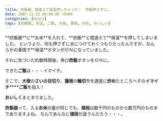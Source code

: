 ```yaml
---
title: 炊飯器、間違えて保温押しちゃった！　炊飯押さずに…
date: 2007-11-23 00:00:00 +0900
categories: [diary]
tags: [炊飯器, 保温, ご飯, 大根, 蓮根, 炒め, おいしい]
---
```


<p>**炊飯器**に**お米**を入れて、**炊飯**と間違えて**保温**を押してしまいました。
というより、何も押さずに水につけておくつもりだったんですが、なんらかの事情で**保温**ボタンがＯＮになっていました。</p>

それに気づいた約数時間後、再び**炊飯**ボタンをＯＮに。

できた**ご飯**は・・・イマイチ。

そこで、**大根**の**さいの目切り**、**蓮根**の**輪切り**を適度に**炒め**たところへその**イマイチ****ご飯**を投入！

**おいしく**まとまりました。</p>

**炊飯器**って、入る**お米**の量が同じでも、**値段**は数千円のものから数万円のものまでありますよね。
なんであんなに**値段**が違うんだろう・・・。
